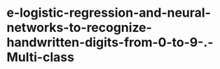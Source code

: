 # e-logistic-regression-and-neural-networks-to-recognize-handwritten-digits-from-0-to-9-.-Multi-class